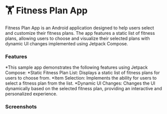 # 🏋️ Fitness Plan App

Fitness Plan App is an Android application designed to help users select and customize their fitness plans. The app features a static list of fitness plans, allowing users to choose and visualize their selected plans with dynamic UI changes implemented using Jetpack Compose.

### Features
*This sample app demonstrates the following features using Jetpack Compose:
*Static Fitness Plan List: Displays a static list of fitness plans for users to choose from.
*Item Selection: Implements the ability for users to select a fitness plan from the list.
*Dynamic UI Changes: Changes the UI dynamically based on the selected fitness plan, providing an interactive and personalized experience.

### Screenshots

